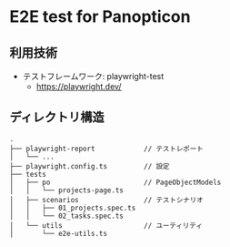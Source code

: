 # E2E test for Panopticon

## 利用技術

- テストフレームワーク: playwright-test
  - https://playwright.dev/

## ディレクトリ構造

```
.
├── playwright-report            // テストレポート
│   └── ...
├── playwright.config.ts         // 設定
├── tests
│   ├── po                       // PageObjectModels
│   │   └── projects-page.ts
│   ├── scenarios                // テストシナリオ
│   │   ├── 01_projects.spec.ts
│   │   └── 02_tasks.spec.ts
│   └── utils                    // ユーティリティ
│       └── e2e-utils.ts
```
